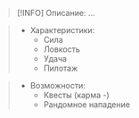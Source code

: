 > [!INFO] Описание:
> ...

> - Характеристики:
> 	- Сила
> 	- Ловкость
> 	- Удача
> 	- Пилотаж

> - Возможности:
> 	- Квесты (карма -)
> 	- Рандомное нападение
